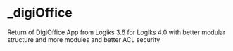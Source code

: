 # _digiOffice
Return of DigiOffice App from Logiks 3.6 for Logiks 4.0 with better modular structure and more modules and better ACL security
